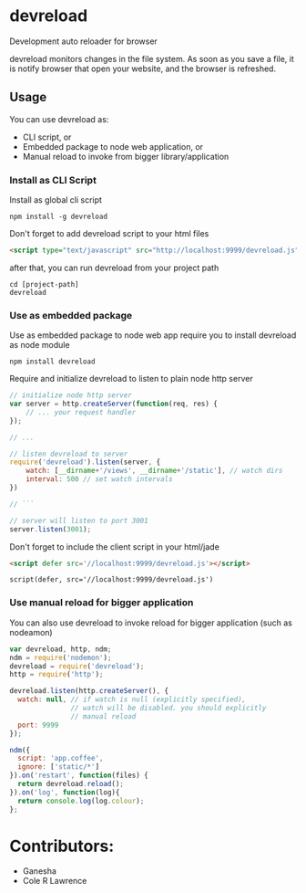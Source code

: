devreload
=========

Development auto reloader for browser

devreload monitors changes in the file system. As soon as you save a file, it is notify browser that open your website, and the browser is refreshed.

## Usage

You can use devreload as:

* CLI script, or
* Embedded package to node web application, or
* Manual reload to invoke from bigger library/application

### Install as CLI Script

Install as global cli script

```
npm install -g devreload
```

Don't forget to add devreload script to your html files

```html
<script type="text/javascript" src="http://localhost:9999/devreload.js"></script>
```

after that, you can run devreload from your project path
```
cd [project-path]
devreload
```

### Use as embedded package

Use as embedded package to node web app require you to install devreload as node module

```
npm install devreload
```

Require and initialize devreload to listen to plain node http server


```javascript
// initialize node http server
var server = http.createServer(function(req, res) {
    // ... your request handler
});

// ...

// listen devreload to server
require('devreload').listen(server, {
    watch: [__dirname+'/views', __dirname+'/static'], // watch dirs
    interval: 500 // set watch intervals
})

// ```

// server will listen to port 3001
server.listen(3001);
```

Don't forget to include the client script in your html/jade

```html
<script defer src='//localhost:9999/devreload.js'></script>
```

```jade
script(defer, src='//localhost:9999/devreload.js')
```

### Use manual reload for bigger application

You can also use devreload to invoke reload for bigger application (such as nodeamon)

```javascript
var devreload, http, ndm;
ndm = require('nodemon');
devreload = require('devreload');
http = require('http');

devreload.listen(http.createServer(), {
  watch: null, // if watch is null (explicitly specified), 
               // watch will be disabled. you should explicitly
               // manual reload
  port: 9999
});

ndm({
  script: 'app.coffee',
  ignore: ['static/*']
}).on('restart', function(files) {
  return devreload.reload();
}).on('log', function(log){
  return console.log(log.colour);
};
```


# Contributors:
- Ganesha
- Cole R Lawrence
